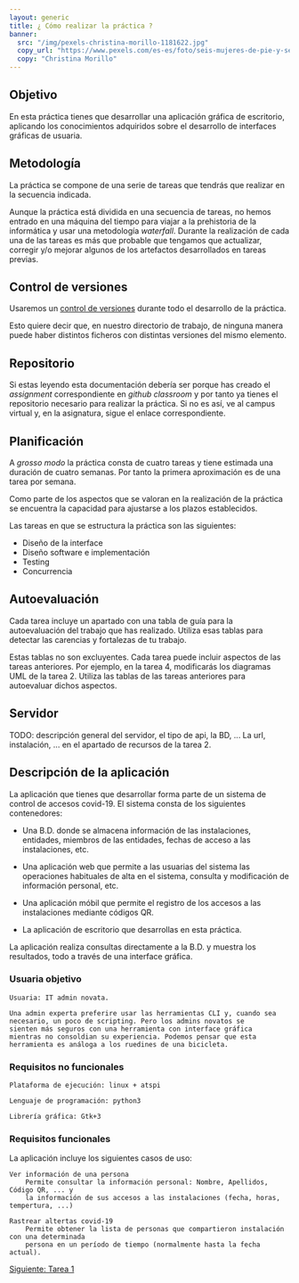 ```yaml
---
layout: generic
title: ¿ Cómo realizar la práctica ?
banner:
  src: "/img/pexels-christina-morillo-1181622.jpg"
  copy_url: "https://www.pexels.com/es-es/foto/seis-mujeres-de-pie-y-sentadas-dentro-de-la-habitacion-1181622/"
  copy: "Christina Morillo"
---
```


## Objetivo

En esta práctica tienes que desarrollar una aplicación gráfica de
escritorio, aplicando los conocimientos adquiridos sobre el desarrollo
de interfaces gráficas de usuaria.


## Metodología

La práctica se compone de una serie de tareas que tendrás que realizar
en la secuencia indicada.

Aunque la práctica está dividida en una secuencia de tareas, no hemos
entrado en una máquina del tiempo para viajar a la prehistoria de la
informática y usar una metodología _waterfall_. Durante la realización
de cada una de las tareas es más que probable que tengamos que
actualizar, corregir y/o mejorar algunos de los artefactos
desarrollados en tareas previas.


## Control de versiones

Usaremos un [control de
versiones](https://en.wikipedia.org/wiki/Version_control) durante todo
el desarrollo de la práctica.

Esto quiere decir que, en nuestro directorio de trabajo, de ninguna
manera puede haber distintos ficheros con distintas versiones del
mismo elemento.


## Repositorio

Si estas leyendo esta documentación debería ser porque has creado el
_assignment_ correspondiente en _github classroom_ y por tanto ya
tienes el repositorio necesario para realizar la práctica. Si no es
así, ve al campus virtual y, en la asignatura, sigue el enlace
correspondiente.


## Planificación

A _grosso modo_ la práctica consta de cuatro tareas y tiene estimada
una duración de cuatro semanas. Por tanto la primera aproximación es
de una tarea por semana.

Como parte de los aspectos que se valoran en la realización de la
práctica se encuentra la capacidad para ajustarse a los plazos
establecidos.


Las tareas en que se estructura la práctica son las siguientes:

  * Diseño de la interface
  * Diseño software e implementación
  * Testing
  * Concurrencia
  
  
## Autoevaluación

Cada tarea incluye un apartado con una tabla de guía para la
autoevaluación del trabajo que has realizado. Utiliza esas tablas para
detectar las carencias y fortalezas de tu trabajo.

Estas tablas no son excluyentes. Cada tarea puede incluir aspectos de
las tareas anteriores. Por ejemplo, en la tarea 4, modificarás los
diagramas UML de la tarea 2. Utiliza las tablas de las tareas
anteriores para autoevaluar dichos aspectos.


## Servidor


TODO: descripción general del servidor, el tipo de api, la BD, ...
La url, instalación, ... en el apartado de recursos de la tarea 2.



## Descripción de la aplicación

La aplicación que tienes que desarrollar forma parte de un sistema de
control de accesos covid-19. El sistema consta de los siguientes
contenedores:

- Una B.D. donde se almacena información de las instalaciones,
  entidades, miembros de las entidades, fechas de acceso a las
  instalaciones, etc.
  
- Una aplicación web que permite a las usuarias del sistema las
  operaciones habituales de alta en el sistema, consulta y
  modificación de información personal, etc.
  
- Una aplicación móbil que permite el registro de los accesos a las
  instalaciones mediante códigos QR.
  
- La aplicación de escritorio que desarrollas en esta práctica.

La aplicación realiza consultas directamente a la B.D. y muestra los
resultados, todo a través de una interface gráfica.
 
 
### Usuaria objetivo
    
	Usuaria: IT admin novata.
	
	Una admin experta preferire usar las herramientas CLI y, cuando sea
    necesario, un poco de scripting. Pero los admins novatos se
    sienten más seguros con una herramienta con interface gráfica
    mientras no consoldian su experiencia. Podemos pensar que esta
    herramienta es análoga a los ruedines de una bicicleta.


### Requisitos no funcionales

	Plataforma de ejecución: linux + atspi
	
    Lenguaje de programación: python3
	
	Librería gráfica: Gtk+3


### Requisitos funcionales

La aplicación incluye los siguientes casos de uso:

	Ver información de una persona
		Permite consultar la información personal: Nombre, Apellidos, Código QR, ... y
		la información de sus accesos a las instalaciones (fecha, horas, tempertura, ...)
		
	Rastrear altertas covid-19
        Permite obtener la lista de personas que compartieron instalación con una determinada
		persona en un período de tiempo (normalmente hasta la fecha actual).
		
	

<a href="/tarea_1" class="button big">Siguiente: Tarea 1</a>
